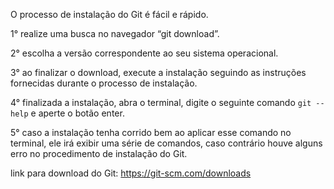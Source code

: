 O processo de instalação do Git é fácil e rápido.

1° realize uma busca no navegador “git download”.

2° escolha a versão correspondente ao seu sistema operacional.

3° ao finalizar o download, execute a instalação seguindo as instruções fornecidas durante o processo de instalação.

4° finalizada a instalação, abra o terminal, digite o seguinte comando `git --help` e aperte o botão enter.

5° caso a instalação tenha corrido bem ao aplicar esse comando no terminal, ele irá exibir uma série de comandos, caso contrário houve alguns erro no procedimento de instalação do Git.

link para download do Git: https://git-scm.com/downloads
